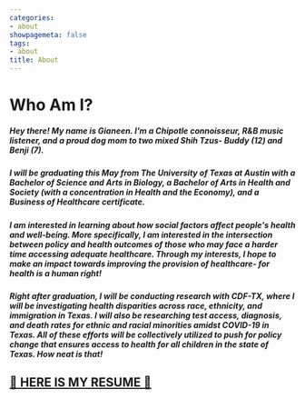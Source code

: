 ```yaml
---
categories:
- about
showpagemeta: false
tags:
- about
title: About
---
```

# Who Am I? 

#####   Hey there! My name is Gianeen. I'm a Chipotle connoisseur, R&B music listener, and a proud dog mom to two mixed Shih Tzus- Buddy (12) and Benji (7). 

##### I will be graduating this May from The University of Texas at Austin with a Bachelor of Science and Arts in Biology, a Bachelor of Arts in Health and Society (with a concentration in Health and the Economy), and a Business of Healthcare certificate.

##### I am interested in learning about how social factors affect people's health and well-being. More specifically, I am interested in the intersection between policy and health outcomes of those who may face a harder time accessing adequate healthcare. Through my interests, I hope to make an impact towards improving the provision of healthcare- for **health is a human right!**

##### Right after graduation, I will be conducting research with CDF-TX, where I will be investigating health disparities across race, ethnicity, and immigration in Texas. I will also be researching test access, diagnosis, and death rates for ethnic and racial minorities amidst COVID-19 in Texas. All of these efforts will be collectively utilized to push for policy change that ensures access to health for all children in the state of Texas. How neat is that!

## [🤠 HERE IS MY RESUME 🤠](/resume2020/)
        




